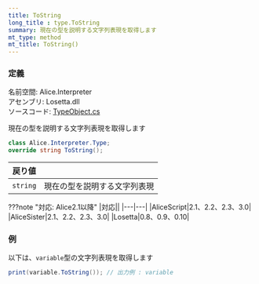```yaml
---
title: ToString
long_title : type.ToString
summary: 現在の型を説明する文字列表現を取得します
mt_type: method
mt_title: ToString()
---
```


### 定義
名前空間: Alice.Interpreter<br/>
アセンブリ: Losetta.dll<br/>
ソースコード: [TypeObject.cs](https://github.com/WSOFT-Project/Losetta/blob/master/Losetta/Objects/TypeObject.cs)


現在の型を説明する文字列表現を取得します

```cs title="AliceScript"
class Alice.Interpreter.Type;
override string ToString();
```

|戻り値| |
|-|-|
|`string`| 現在の型を説明する文字列表現|

???note "対応: Alice2.1以降"
    |対応||
    |---|---|
    |AliceScript|2.1、2.2、2.3、3.0|
    |AliceSister|2.1、2.2、2.3、3.0|
    |Losetta|0.8、0.9、0.10|

### 例
以下は、`variable`型の文字列表現を取得します

```cs title="AliceScript"
print(variable.ToString()); // 出力例 : variable
```
